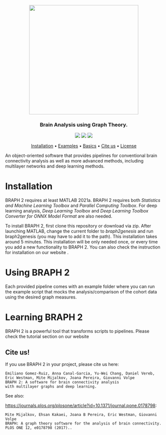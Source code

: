 <p align="center">
  <img width="350" src=https://github.com/softmatterlab/BRAPH-2-Matlab/blob/develop/braph2genesis/src/util/braph2icon.png>
</p>

<h3 align="center">Brain Analysis using Graph Theory.</h3>
<p align="center">
  <a href="https://twitter.com/braph2software" alt="tweeter"><img src="https://img.shields.io/twitter/url?label=BRAPH%202&style=social&url=https%3A%2F%2Ftwitter.com%2Fbraph2software"></a>
  <a href="http://braph.org/" alt="website"><img src="https://img.shields.io/website?up_message=braph.org&url=http%3A%2F%2Fbraph.org%2F"></a>
  <a href="https://doi.org/10.1371/journal.pone.01787981" alt="DOI"><img src="https://img.shields.io/badge/DOI-10.1371%2Fjournal.pone.0178798-blue">
  </a>
</p>
<p align="center">
  <a href="#installation">Installation</a> •
  <a href="#using-braph2">Examples</a> •
  <a href="#learning-braph-2">Basics</a> •
  <a href="#cite-us">Cite us</a> •
  <a href="https://github.com/softmatterlab/BRAPH-2-Matlab/blob/develop/LICENSE">License</a> 
</p>


An object-oriented software that provides pipelines for conventional brain connectivity analysis as well as more advanced methods, including multilayer networks and deep learning methods.

# Installation

BRAPH 2 requires at least MATLAB 2021a. BRAPH 2 requires both *Statistics and Machine Learning Toolbox* and *Parallel Computing Toolbox*. For deep learning analysis, *Deep Learning Toolbox* and *Deep Learning Toolbox Converter for ONNX Model Format* are also needed.

To install BRAPH 2, first clone this repository or download via zip. 
After launching MATLAB, change the current folder to *braph2genesis* and run braph2genesis (you may have to add it to the path). This installation takes around 5 minutes.
This installation will be only needed once, or every time you add a new functionality to BRAPH 2.
You can also check the instruction for installation on our website <a href="http://braph.org/software/braph-2/ "></a>.

# Using BRAPH 2

Each provided pipeline comes with an example folder where you can run the example script that mocks the analysis/comparison of the cohort data using the desired graph measures.

# Learning BRAPH 2

BRAPH 2 is a powerful tool that transforms scripts to pipelines. Please check the tutorial section on our website <a href="http://braph.org/tutorials/"></a>

## Cite us!
If you use BRAPH 2 in your project, please cite us here:

```
Emiliano Gomez-Ruiz, Anna Canal-Garcia, Yu-Wei Chang, Daniel Vereb, 
Eric Westman, Mite Mijalkov, Joana Pereira, Giovanni Volpe
BRAPH 2: A software for brain connectivity analysis 
with multilayer graphs and deep learning.
```

See also:

<https://journals.plos.org/plosone/article?id=10.1371/journal.pone.0178798>:
```
Mite Mijalkov, Ehsan Kakaei, Joana B Pereira, Eric Westman, Giovanni Volpe
BRAPH: A graph theory software for the analysis of brain connectivity.
PLOS ONE 12, e0178798 (2017)..
```
